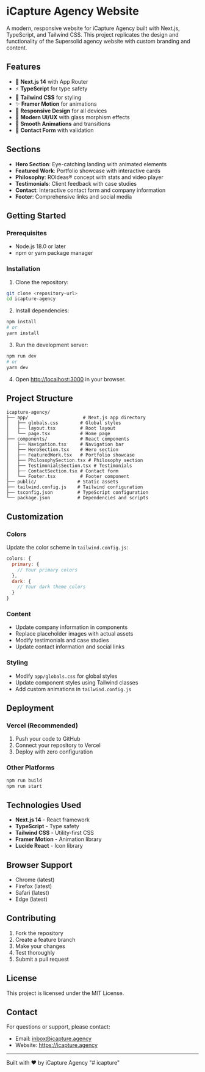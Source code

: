 # iCapture Agency Website

A modern, responsive website for iCapture Agency built with Next.js, TypeScript, and Tailwind CSS. This project replicates the design and functionality of the Supersolid agency website with custom branding and content.

## Features

- 🚀 **Next.js 14** with App Router
- ⚡ **TypeScript** for type safety
- 🎨 **Tailwind CSS** for styling
- ✨ **Framer Motion** for animations
- 📱 **Responsive Design** for all devices
- 🎯 **Modern UI/UX** with glass morphism effects
- 🔄 **Smooth Animations** and transitions
- 📧 **Contact Form** with validation

## Sections

- **Hero Section**: Eye-catching landing with animated elements
- **Featured Work**: Portfolio showcase with interactive cards
- **Philosophy**: ROIdeas® concept with stats and video player
- **Testimonials**: Client feedback with case studies
- **Contact**: Interactive contact form and company information
- **Footer**: Comprehensive links and social media

## Getting Started

### Prerequisites

- Node.js 18.0 or later
- npm or yarn package manager

### Installation

1. Clone the repository:

```bash
git clone <repository-url>
cd icapture-agency
```

2. Install dependencies:

```bash
npm install
# or
yarn install
```

3. Run the development server:

```bash
npm run dev
# or
yarn dev
```

4. Open [http://localhost:3000](http://localhost:3000) in your browser.

## Project Structure

```
icapture-agency/
├── app/                    # Next.js app directory
│   ├── globals.css        # Global styles
│   ├── layout.tsx         # Root layout
│   └── page.tsx           # Home page
├── components/            # React components
│   ├── Navigation.tsx     # Navigation bar
│   ├── HeroSection.tsx    # Hero section
│   ├── FeaturedWork.tsx   # Portfolio showcase
│   ├── PhilosophySection.tsx # Philosophy section
│   ├── TestimonialsSection.tsx # Testimonials
│   ├── ContactSection.tsx # Contact form
│   └── Footer.tsx         # Footer component
├── public/               # Static assets
├── tailwind.config.js    # Tailwind configuration
├── tsconfig.json         # TypeScript configuration
└── package.json          # Dependencies and scripts
```

## Customization

### Colors

Update the color scheme in `tailwind.config.js`:

```javascript
colors: {
  primary: {
    // Your primary colors
  },
  dark: {
    // Your dark theme colors
  }
}
```

### Content

- Update company information in components
- Replace placeholder images with actual assets
- Modify testimonials and case studies
- Update contact information and social links

### Styling

- Modify `app/globals.css` for global styles
- Update component styles using Tailwind classes
- Add custom animations in `tailwind.config.js`

## Deployment

### Vercel (Recommended)

1. Push your code to GitHub
2. Connect your repository to Vercel
3. Deploy with zero configuration

### Other Platforms

```bash
npm run build
npm run start
```

## Technologies Used

- **Next.js 14** - React framework
- **TypeScript** - Type safety
- **Tailwind CSS** - Utility-first CSS
- **Framer Motion** - Animation library
- **Lucide React** - Icon library

## Browser Support

- Chrome (latest)
- Firefox (latest)
- Safari (latest)
- Edge (latest)

## Contributing

1. Fork the repository
2. Create a feature branch
3. Make your changes
4. Test thoroughly
5. Submit a pull request

## License

This project is licensed under the MIT License.

## Contact

For questions or support, please contact:

- Email: inbox@icapture.agency
- Website: https://icapture.agency

---

Built with ❤️ by iCapture Agency
"# icapture" 

